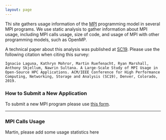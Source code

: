 ```yaml
---
layout: page
---
```


Thi site gathers usage information of the [MPI](https://www.mpi-forum.org/) programming model in several MPI programs.
We use static analysis to gather information about MPI usage, including MPI calls usage, size of code, and usage of MPI with other programming models, such as OpenMP. 

A technical paper about this analysis was published at [SC19](https://sc19.supercomputing.org/). Please use the following citation when citing this survey:

```
Ignacio Laguna, Kathryn Mohror, Martin Ruefenacht, Ryan Marshall, Anthony Skjellum, Nawrin Sultana. A Large-Scale Study of MPI Usage in Open-Source HPC Applications. ACM/IEEE Conference for High Performance Computing, Networking, Storage and Analysis (SC19), Denver, Colorado, 2019.
```

### How to Submit a New Application

To submit a new MPI program please use [this form](#).

---

### MPI Calls Usage

Martin, please add some usage statistics here
